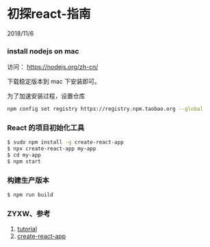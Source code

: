 # 初探react-指南
2018/11/6

### install nodejs on mac

访问：
https://nodejs.org/zh-cn/

下载稳定版本到 mac 下安装即可。

为了加速安装过程，设置仓库
```bash
npm config set registry https://registry.npm.taobao.org --global

```


### React 的项目初始化工具
```bash
$ sudo npm install -g create-react-app
$ npx create-react-app my-app
$ cd my-app
$ npm start

```



### 构建生产版本
```bash
$ npm run build

```



### ZYXW、参考
1. [tutorial](https://reactjs.org/tutorial/tutorial.html)
2. [create-react-app](https://reactjs.org/docs/optimizing-performance.html#create-react-app)
